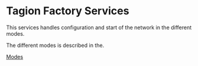 # Tagion Factory Services

This services handles configuration and start of the network in the different modes.

The different modes is described in the.

[Modes](/documents/architecture/Network_Modes.md)

